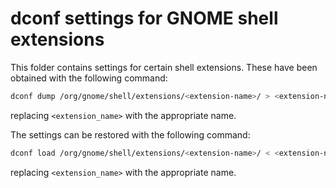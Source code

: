 # dconf settings for GNOME shell extensions

This folder contains settings for certain shell extensions. These have been obtained with the following command:

```zsh
dconf dump /org/gnome/shell/extensions/<extension-name>/ > <extension-name>.dconf
```

replacing `<extension_name>` with the appropriate name.

The settings can be restored with the following command:

```zsh
dconf load /org/gnome/shell/extensions/<extension-name>/ < <extension-name>.dconf
```

replacing `<extension_name>` with the appropriate name.
